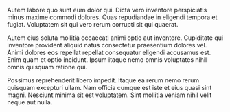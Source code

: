 Autem labore quo sunt eum dolor qui. Dicta vero inventore perspiciatis minus maxime commodi dolores. Quas repudiandae in eligendi tempora et fugiat. Voluptatem sit qui vero rerum corrupti sit qui quaerat.
 Autem eius soluta mollitia occaecati animi optio aut inventore. Cupiditate qui inventore provident aliquid natus consectetur praesentium dolores vel. Animi dolores eos repellat repellat consequatur eligendi accusamus est. Enim quam et optio incidunt. Ipsum itaque nemo omnis voluptates nihil omnis quisquam ratione qui.
 Possimus reprehenderit libero impedit. Itaque ea rerum nemo rerum quisquam excepturi ullam. Nam officia cumque est iste et eius quasi sint magni. Nesciunt minima sit est voluptatem. Sint mollitia veniam nihil velit neque aut nulla.